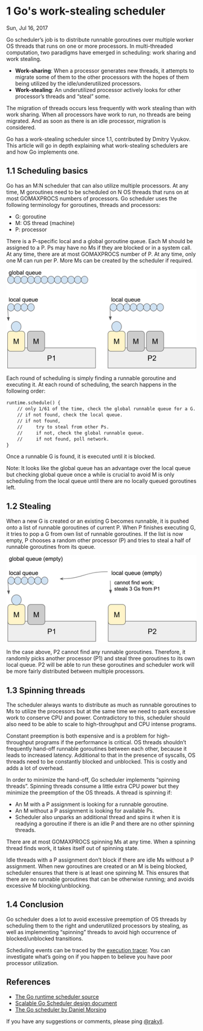# 1 Go's work-stealing scheduler

Sun, Jul 16, 2017

Go scheduler’s job is to distribute runnable goroutines over multiple worker OS threads that runs on one or more processors. In multi-threaded computation, two paradigms have emerged in scheduling: work sharing and work stealing.

- **Work-sharing**: When a processor generates new threads, it attempts to migrate some of them to the other processors with the hopes of them being utilized by the idle/underutilized processors.
- **Work-stealing**: An underutilized processor actively looks for other processor’s threads and “steal” some.

The migration of threads occurs less frequently with work stealing than with work sharing. When all processors have work to run, no threads are being migrated. And as soon as there is an idle processor, migration is considered.

Go has a work-stealing scheduler since 1.1, contributed by Dmitry Vyukov. This article will go in depth explaining what work-stealing schedulers are and how Go implements one.

## 1.1 Scheduling basics

Go has an M:N scheduler that can also utilize multiple processors. At any time, M goroutines need to be scheduled on N OS threads that runs on at most GOMAXPROCS numbers of processors. Go scheduler uses the following terminology for goroutines, threads and processors:

- G: goroutine
- M: OS thread (machine)
- P: processor

There is a P-specific local and a global goroutine queue. Each M should be assigned to a P. Ps may have no Ms if they are blocked or in a system call. At any time, there are at most GOMAXPROCS number of P. At any time, only one M can run per P. More Ms can be created by the scheduler if required.

![Scheduler basics](assets/scheduler-concepts.png)

Each round of scheduling is simply finding a runnable goroutine and executing it. At each round of scheduling, the search happens in the following order:

```
runtime.schedule() {
    // only 1/61 of the time, check the global runnable queue for a G.
    // if not found, check the local queue.
    // if not found,
    //     try to steal from other Ps.
    //     if not, check the global runnable queue.
    //     if not found, poll network.
}
```

Once a runnable G is found, it is executed until it is blocked.

Note: It looks like the global queue has an advantage over the local queue but checking global queue once a while is crucial to avoid M is only scheduling from the local queue until there are no locally queued goroutines left.

## 1.2 Stealing

When a new G is created or an existing G becomes runnable, it is pushed onto a list of runnable goroutines of current P. When P finishes executing G, it tries to pop a G from own list of runnable goroutines. If the list is now empty, P chooses a random other processor (P) and tries to steal a half of runnable goroutines from its queue.

![P2 steals from P1](assets/scheduler-stealing.png)

In the case above, P2 cannot find any runnable goroutines. Therefore, it randomly picks another processor (P1) and steal three goroutines to its own local queue. P2 will be able to run these goroutines and scheduler work will be more fairly distributed between multiple processors.

## 1.3 Spinning threads

The scheduler always wants to distribute as much as runnable goroutines to Ms to utilize the processors but at the same time we need to park excessive work to conserve CPU and power. Contradictory to this, scheduler should also need to be able to scale to high-throughput and CPU intense programs.

Constant preemption is both expensive and is a problem for high-throughput programs if the performance is critical. OS threads shouldn’t frequently hand-off runnable goroutines between each other, because it leads to increased latency. Additional to that in the presence of syscalls, OS threads need to be constantly blocked and unblocked. This is costly and adds a lot of overhead.

In order to minimize the hand-off, Go scheduler implements “spinning threads”. Spinning threads consume a little extra CPU power but they minimize the preemption of the OS threads. A thread is spinning if:

- An M with a P assignment is looking for a runnable goroutine.
- An M without a P assignment is looking for available Ps.
- Scheduler also unparks an additional thread and spins it when it is readying a goroutine if there is an idle P and there are no other spinning threads.

There are at most GOMAXPROCS spinning Ms at any time. When a spinning thread finds work, it takes itself out of spinning state.

Idle threads with a P assignment don’t block if there are idle Ms without a P assignment. When new goroutines are created or an M is being blocked, scheduler ensures that there is at least one spinning M. This ensures that there are no runnable goroutines that can be otherwise running; and avoids excessive M blocking/unblocking.

## 1.4 Conclusion

Go scheduler does a lot to avoid excessive preemption of OS threads by scheduling them to the right and underutilized processors by stealing, as well as implementing “spinning” threads to avoid high occurrence of blocked/unblocked transitions.

Scheduling events can be traced by the [execution tracer](https://golang.org/cmd/trace/). You can investigate what’s going on if you happen to believe you have poor processor utilization.

## References

- [The Go runtime scheduler source](https://github.com/golang/go/blob/master/src/runtime/proc.go)
- [Scalable Go Scheduler design document](https://golang.org/s/go11sched)
- [The Go scheduler by Daniel Morsing](https://morsmachine.dk/go-scheduler)

If you have any suggestions or comments, please ping [@rakyll](https://twitter.com/rakyll).